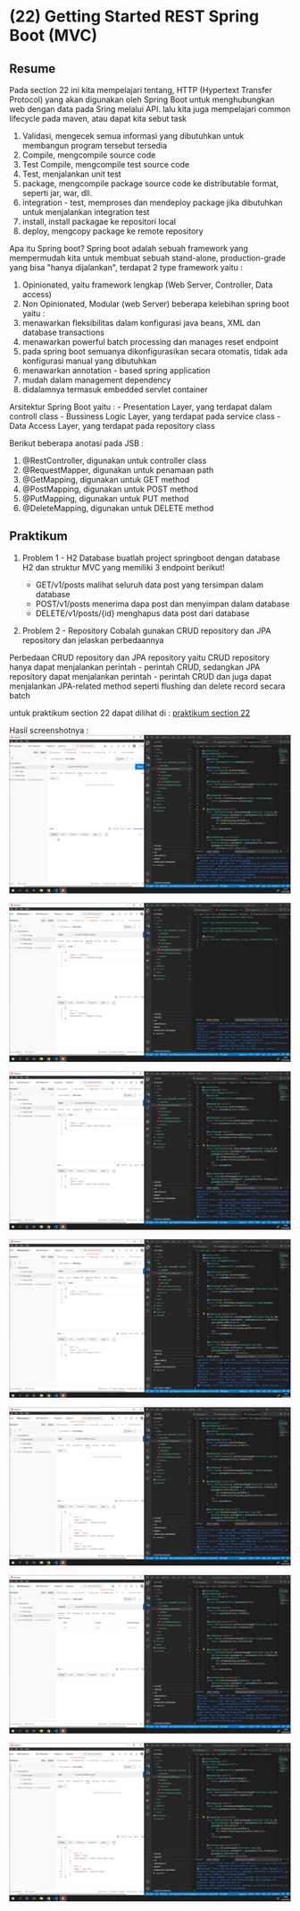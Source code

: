 # **(22) Getting Started REST Spring Boot (MVC)**

## **Resume**
Pada section 22 ini kita mempelajari tentang, HTTP (Hypertext Transfer Protocol) yang akan digunakan oleh Spring Boot untuk menghubungkan web dengan data pada Sring melalui API.
lalu kita juga mempelajari common lifecycle pada maven, atau dapat kita sebut task
1. Validasi, mengecek semua informasi yang dibutuhkan untuk membangun program tersebut tersedia
2. Compile, mengcompile source code
3. Test Compile, mengcompile test source code
4. Test, menjalankan unit test
5. package, mengcompile package source code ke distributable format, seperti jar, war, dll.
6. integration - test, memproses dan mendeploy package jika dibutuhkan untuk menjalankan integration test
7. install, install packagae ke repositori local
8. deploy, mengcopy package ke remote repository

Apa itu Spring boot?
Spring boot adalah sebuah framework yang mempermudah kita untuk membuat sebuah stand-alone, production-grade yang bisa "hanya dijalankan", terdapat 2 type framework yaitu :
1. Opinionated, yaitu framework lengkap (Web Server, Controller, Data access)
2. Non Opinionated, Modular (web Server)
beberapa kelebihan spring boot yaitu :
1. menawarkan fleksibilitas dalam konfigurasi java beans, XML dan database transactions
2. menawarkan powerful batch processing dan manages reset endpoint
3. pada spring boot semuanya dikonfigurasikan secara otomatis, tidak ada konfigurasi manual yang dibutuhkan
4. menawarkan annotation - based spring application
5. mudah dalam management dependency
6. didalamnya termasuk embedded servlet container

Arsitektur Spring Boot yaitu :
    - Presentation Layer, yang terdapat dalam controll class
    - Bussiness Logic Layer, yang terdapat pada service class
    - Data Access Layer, yang terdapat pada repository class

Berikut beberapa anotasi pada JSB :
1. @RestController, digunakan untuk controller class
2. @RequestMapper, digunakan untuk penamaan path
3. @GetMapping, digunakan untuk GET method
4. @PostMapping, digunakan untuk POST method
5. @PutMapping, digunakan untuk PUT method
6. @DeleteMapping, digunakan untuk DELETE method

## **Praktikum**
1. Problem 1 - H2 Database
buatlah project springboot dengan database H2 dan struktur MVC yang memiliki 3 endpoint berikut!
    - GET/v1/posts
        malihat seluruh data post yang tersimpan dalam database
    - POST/v1/posts
        menerima dapa post dan menyimpan dalam database
    - DELETE/v1/posts/{id}
        menghapus data post dari database

2. Problem 2 - Repository
Cobalah gunakan CRUD repository dan JPA repository dan jelaskan perbedaannya

Perbedaan CRUD repository dan JPA repository yaitu CRUD repository hanya dapat menjalankan perintah - perintah CRUD, sedangkan JPA repository dapat menjalankan perintah - perintah CRUD dan juga dapat menjalankan JPA-related method seperti flushing dan delete record secara batch

untuk praktikum section 22 dapat dilihat di : [praktikum section 22](https://github.com/RakhaRafifA/Java-Spring-Boot_Rakha-Rafif-Arifin/tree/main/22_Getting%20Strated%20REST%20Spring%20Boot%20(MVC)/praktikum/section22)

Hasil screenshotnya :
![praktikum section 22](https://github.com/RakhaRafifA/Java-Spring-Boot_Rakha-Rafif-Arifin/blob/94d40c37ce3cd13a9d5b136ced9b1d2a241b1bc2/22_Getting%20Strated%20REST%20Spring%20Boot%20(MVC)/screenshots/Screenshot1%20-%20GET%20-%20sebelum%20diinput%20data.PNG)

![praktikum section 22](https://github.com/RakhaRafifA/Java-Spring-Boot_Rakha-Rafif-Arifin/blob/94d40c37ce3cd13a9d5b136ced9b1d2a241b1bc2/22_Getting%20Strated%20REST%20Spring%20Boot%20(MVC)/screenshots/Screenshot2%20-%20POST%20-%20data1.PNG)

![praktikum section 22](https://github.com/RakhaRafifA/Java-Spring-Boot_Rakha-Rafif-Arifin/blob/94d40c37ce3cd13a9d5b136ced9b1d2a241b1bc2/22_Getting%20Strated%20REST%20Spring%20Boot%20(MVC)/screenshots/Screenshot3%20-%20POST%20-%20data2.PNG)

![praktikum section 22](https://github.com/RakhaRafifA/Java-Spring-Boot_Rakha-Rafif-Arifin/blob/94d40c37ce3cd13a9d5b136ced9b1d2a241b1bc2/22_Getting%20Strated%20REST%20Spring%20Boot%20(MVC)/screenshots/Screenshot4%20-%20POST%20-%20data3.PNG)

![praktikum section 22](https://github.com/RakhaRafifA/Java-Spring-Boot_Rakha-Rafif-Arifin/blob/94d40c37ce3cd13a9d5b136ced9b1d2a241b1bc2/22_Getting%20Strated%20REST%20Spring%20Boot%20(MVC)/screenshots/Screenshot5%20-%20GET%20-%20data%20setelah%20diinputkan.PNG)

![praktikum section 22](https://github.com/RakhaRafifA/Java-Spring-Boot_Rakha-Rafif-Arifin/blob/94d40c37ce3cd13a9d5b136ced9b1d2a241b1bc2/22_Getting%20Strated%20REST%20Spring%20Boot%20(MVC)/screenshots/Screenshot6%20-%20DELETE%20-%20delete%20id%201.PNG)

![praktikum section 22](https://github.com/RakhaRafifA/Java-Spring-Boot_Rakha-Rafif-Arifin/blob/94d40c37ce3cd13a9d5b136ced9b1d2a241b1bc2/22_Getting%20Strated%20REST%20Spring%20Boot%20(MVC)/screenshots/Screenshot7%20-%20GET%20-%20data%20setelah%20di%20delete.PNG)